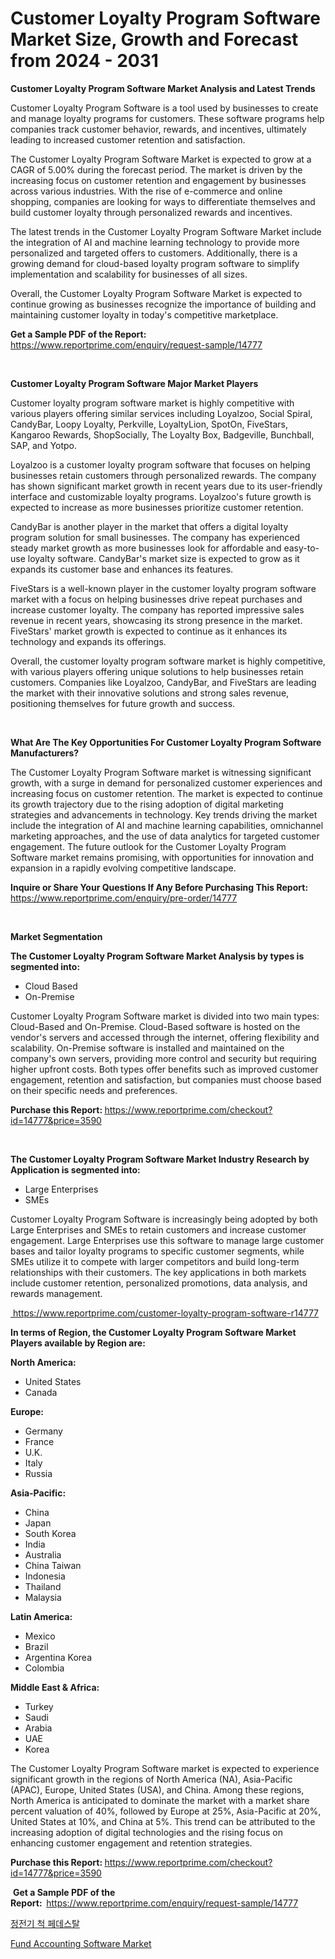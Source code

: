 <p><h1>Customer Loyalty Program Software Market Size, Growth and Forecast from 2024 - 2031</h1></p><p><strong>Customer Loyalty Program Software Market Analysis and Latest Trends</strong></p>
<p><p>Customer Loyalty Program Software is a tool used by businesses to create and manage loyalty programs for customers. These software programs help companies track customer behavior, rewards, and incentives, ultimately leading to increased customer retention and satisfaction.</p><p>The Customer Loyalty Program Software Market is expected to grow at a CAGR of 5.00% during the forecast period. The market is driven by the increasing focus on customer retention and engagement by businesses across various industries. With the rise of e-commerce and online shopping, companies are looking for ways to differentiate themselves and build customer loyalty through personalized rewards and incentives.</p><p>The latest trends in the Customer Loyalty Program Software Market include the integration of AI and machine learning technology to provide more personalized and targeted offers to customers. Additionally, there is a growing demand for cloud-based loyalty program software to simplify implementation and scalability for businesses of all sizes.</p><p>Overall, the Customer Loyalty Program Software Market is expected to continue growing as businesses recognize the importance of building and maintaining customer loyalty in today's competitive marketplace.</p></p>
<p><strong>Get a Sample PDF of the Report:&nbsp;</strong> <a href="https://www.reportprime.com/enquiry/request-sample/14777">https://www.reportprime.com/enquiry/request-sample/14777</a></p>
<p>&nbsp;</p>
<p><strong>Customer Loyalty Program Software Major Market Players</strong></p>
<p><p>Customer loyalty program software market is highly competitive with various players offering similar services including Loyalzoo, Social Spiral, CandyBar, Loopy Loyalty, Perkville, LoyaltyLion, SpotOn, FiveStars, Kangaroo Rewards, ShopSocially, The Loyalty Box, Badgeville, Bunchball, SAP, and Yotpo.</p><p>Loyalzoo is a customer loyalty program software that focuses on helping businesses retain customers through personalized rewards. The company has shown significant market growth in recent years due to its user-friendly interface and customizable loyalty programs. Loyalzoo's future growth is expected to increase as more businesses prioritize customer retention.</p><p>CandyBar is another player in the market that offers a digital loyalty program solution for small businesses. The company has experienced steady market growth as more businesses look for affordable and easy-to-use loyalty software. CandyBar's market size is expected to grow as it expands its customer base and enhances its features.</p><p>FiveStars is a well-known player in the customer loyalty program software market with a focus on helping businesses drive repeat purchases and increase customer loyalty. The company has reported impressive sales revenue in recent years, showcasing its strong presence in the market. FiveStars' market growth is expected to continue as it enhances its technology and expands its offerings.</p><p>Overall, the customer loyalty program software market is highly competitive, with various players offering unique solutions to help businesses retain customers. Companies like Loyalzoo, CandyBar, and FiveStars are leading the market with their innovative solutions and strong sales revenue, positioning themselves for future growth and success.</p></p>
<p>&nbsp;</p>
<p><strong>What Are The Key Opportunities For Customer Loyalty Program Software Manufacturers?</strong></p>
<p><p>The Customer Loyalty Program Software market is witnessing significant growth, with a surge in demand for personalized customer experiences and increasing focus on customer retention. The market is expected to continue its growth trajectory due to the rising adoption of digital marketing strategies and advancements in technology. Key trends driving the market include the integration of AI and machine learning capabilities, omnichannel marketing approaches, and the use of data analytics for targeted customer engagement. The future outlook for the Customer Loyalty Program Software market remains promising, with opportunities for innovation and expansion in a rapidly evolving competitive landscape.</p></p>
<p><strong>Inquire or Share Your Questions If Any Before Purchasing This Report:</strong> <a href="https://www.reportprime.com/enquiry/pre-order/14777">https://www.reportprime.com/enquiry/pre-order/14777</a></p>
<p>&nbsp;</p>
<p><strong>Market Segmentation</strong></p>
<p><strong>The Customer Loyalty Program Software Market Analysis by types is segmented into:</strong></p>
<p><ul><li>Cloud Based</li><li>On-Premise</li></ul></p>
<p><p>Customer Loyalty Program Software market is divided into two main types: Cloud-Based and On-Premise. Cloud-Based software is hosted on the vendor's servers and accessed through the internet, offering flexibility and scalability. On-Premise software is installed and maintained on the company's own servers, providing more control and security but requiring higher upfront costs. Both types offer benefits such as improved customer engagement, retention and satisfaction, but companies must choose based on their specific needs and preferences.</p></p>
<p><strong>Purchase this Report:&nbsp;</strong><a href="https://www.reportprime.com/checkout?id=14777&price=3590">https://www.reportprime.com/checkout?id=14777&price=3590</a></p>
<p>&nbsp;</p>
<p><strong>The Customer Loyalty Program Software Market Industry Research by Application is segmented into:</strong></p>
<p><ul><li>Large Enterprises</li><li>SMEs</li></ul></p>
<p><p>Customer Loyalty Program Software is increasingly being adopted by both Large Enterprises and SMEs to retain customers and increase customer engagement. Large Enterprises use this software to manage large customer bases and tailor loyalty programs to specific customer segments, while SMEs utilize it to compete with larger competitors and build long-term relationships with their customers. The key applications in both markets include customer retention, personalized promotions, data analysis, and rewards management.</p></p>
<p><a href="https://www.reportprime.com/customer-loyalty-program-software-r14777">&nbsp;https://www.reportprime.com/customer-loyalty-program-software-r14777</a></p>
<p><strong>In terms of Region, the Customer Loyalty Program Software Market Players available by Region are:</strong></p>
<p>
    <p> <strong> North America: </strong>
        <ul>
            <li>United States</li>
            <li>Canada</li>
        </ul>
        </p> 
    <p> <strong> Europe: </strong>
        <ul>
            <li>Germany</li>
            <li>France</li>
            <li>U.K.</li>
            <li>Italy</li>
            <li>Russia</li>
        </ul>
        </p> 
    <p> <strong> Asia-Pacific: </strong>
        <ul>
            <li>China</li>
            <li>Japan</li>
            <li>South Korea</li>
            <li>India</li>
            <li>Australia</li>
            <li>China Taiwan</li>
            <li>Indonesia</li>
            <li>Thailand</li>
            <li>Malaysia</li>
        </ul>
        </p> 
    <p> <strong> Latin America: </strong>
        <ul>
            <li>Mexico</li>
            <li>Brazil</li>
            <li>Argentina Korea</li>
            <li>Colombia</li>
        </ul>
        </p> 
    <p> <strong> Middle East & Africa: </strong>
        <ul>
            <li>Turkey</li>
            <li>Saudi</li>
            <li>Arabia</li>
            <li>UAE</li>
            <li>Korea</li>
        </ul>
    </p>
    </p>
<p><p>The Customer Loyalty Program Software market is expected to experience significant growth in the regions of North America (NA), Asia-Pacific (APAC), Europe, United States (USA), and China. Among these regions, North America is anticipated to dominate the market with a market share percent valuation of 40%, followed by Europe at 25%, Asia-Pacific at 20%, United States at 10%, and China at 5%. This trend can be attributed to the increasing adoption of digital technologies and the rising focus on enhancing customer engagement and retention strategies.</p></p>
<p><strong>Purchase this Report: </strong><a href="https://www.reportprime.com/checkout?id=14777&price=3590">https://www.reportprime.com/checkout?id=14777&price=3590</a></p>
<p>&nbsp;<strong>Get a Sample PDF of the Report:&nbsp;&nbsp;</strong><a href="https://www.reportprime.com/enquiry/request-sample/14777">https://www.reportprime.com/enquiry/request-sample/14777</a></p>
<p><strong></strong></p>
<p><p><a href="https://github.com/RickyMetzDVM/Market-Research-Report-List-1/blob/main/149036075621.md">정전기 척 페데스탈</a></p><p><a href="https://github.com/KeeganBarrows2023/Market-Research-Report-List-1/blob/main/fund-accounting-software-market.md">Fund Accounting Software Market</a></p></p>
